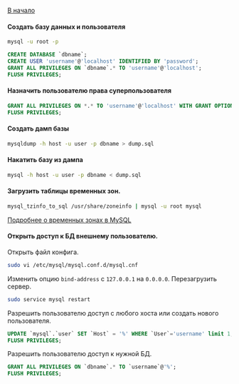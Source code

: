 [В начало](README.md)

#### Создать базу данных и пользователя
```sh
mysql -u root -p
```
```sql
CREATE DATABASE `dbname`;
CREATE USER 'username'@'localhost' IDENTIFIED BY 'password';
GRANT ALL PRIVILEGES ON `dbname`.* TO 'username'@'localhost';
FLUSH PRIVILEGES;
```

#### Назначить пользователю права суперпользователя
```sql
GRANT ALL PRIVILEGES ON *.* TO 'username'@'localhost' WITH GRANT OPTION;
FLUSH PRIVILEGES;
```

#### Создать дамп базы
```sh
mysqldump -h host -u user -p dbname > dump.sql
```

#### Накатить базу из дампа
```sh
mysql -h host -u user -p dbname < dump.sql
```

#### Загрузить таблицы временных зон.
```sh
mysql_tzinfo_to_sql /usr/share/zoneinfo | mysql -u root mysql
```
[Подробнее о временных зонах в MySQL](https://dev.mysql.com/doc/refman/8.0/en/time-zone-support.html)

#### Открыть доступ к БД внешнему пользователю.
Открыть файл конфига.
```sh
sudo vi /etc/mysql/mysql.conf.d/mysql.cnf
```
Изменить опцию `bind-address` c `127.0.0.1` на `0.0.0.0`.
Перезагрузить сервер.
```sh
sudo service mysql restart
```
Разрешить пользователю доступ с любого хоста или создать нового пользователя.
```sql
UPDATE `mysql`.`user` SET `Host` = '%' WHERE `User`='username' limit 1;
FLUSH PRIVILEGES;
```
Разрешить пользователю доступ к нужной БД.
```sql
GRANT ALL PRIVILEGES ON `dbname`.* TO `username`@'%';
FLUSH PRIVILEGES;
```
